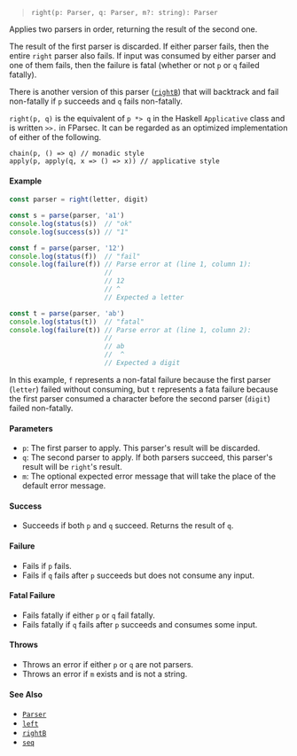 <!--
 Copyright (c) 2020 Thomas J. Otterson
 
 This software is released under the MIT License.
 https://opensource.org/licenses/MIT
-->

> `right(p: Parser, q: Parser, m?: string): Parser`

Applies two parsers in order, returning the result of the second one.

The result of the first parser is discarded. If either parser fails, then the entire `right` parser also fails. If input was consumed by either parser and one of them fails, then the failure is fatal (whether or not `p` or `q` failed fatally).

There is another version of this parser ([`rightB`](rightb.md)) that will backtrack and fail non-fatally if `p` succeeds and `q` fails non-fatally.

`right(p, q)` is the equivalent of `p *> q` in the Haskell `Applicative` class and is written `>>.` in FParsec. It can be regarded as an optimized implementation of either of the following.

```
chain(p, () => q) // monadic style
apply(p, apply(q, x => () => x)) // applicative style
```

#### Example

```javascript
const parser = right(letter, digit)

const s = parse(parser, 'a1')
console.log(status(s))  // "ok"
console.log(success(s)) // "1"

const f = parse(parser, '12')
console.log(status(f))  // "fail"
console.log(failure(f)) // Parse error at (line 1, column 1):
                        //
                        // 12
                        // ^
                        // Expected a letter

const t = parse(parser, 'ab')
console.log(status(t))  // "fatal"
console.log(failure(t)) // Parse error at (line 1, column 2):
                        //
                        // ab
                        //  ^
                        // Expected a digit
```

In this example, `f` represents a non-fatal failure because the first parser (`letter`) failed without consuming, but `t` represents a fata failure because the first parser consumed a character before the second parser (`digit`) failed non-fatally.

#### Parameters

* `p`: The first parser to apply. This parser's result will be discarded.
* `q`: The second parser to apply. If both parsers succeed, this parser's result will be `right`'s result.
* `m`: The optional expected error message that will take the place of the default error message.

#### Success

* Succeeds if both `p` and `q` succeed. Returns the result of `q`.

#### Failure

* Fails if `p` fails.
* Fails if `q` fails after `p` succeeds but does not consume any input.

#### Fatal Failure

* Fails fatally if either `p` or `q` fail fatally.
* Fails fatally if `q` fails after `p` succeeds and consumes some input.

#### Throws

* Throws an error if either `p` or `q` are not parsers.
* Throws an error if `m` exists and is not a string.

#### See Also

* [`Parser`](../types/parser.md)
* [`left`](left.md)
* [`rightB`](rightb.md)
* [`seq`](seq.md)
